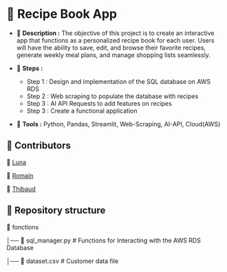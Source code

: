 # 📘 Recipe Book App

- 📄 **Description :** The objective of this project is to create an interactive app that functions as a personalized recipe book for each user. Users will have the ability to save, edit, and browse their favorite recipes, generate weekly meal plans, and manage shopping lists seamlessly.

- 🚩 **Steps :**
  -  Step 1 : Design and implementation of the SQL database on AWS RDS
  -  Step 2 : Web scraping to populate the database with recipes
  -  Step 3 : AI API Requests to add features on recipes
  -  Step 3 : Create a functional application
    
- 🔧 **Tools :** Python, Pandas, Streamlit, Web-Scraping, AI-API, Cloud(AWS)
 
## 👋 Contributors

👩 [Luna](https://github.com/LunaGTN) 

🧑 [Romain](https://github.com/Romain-Data) 

🧑 [Thibaud](https://github.com/Thibaud-TR)

## 📂 Repository structure

📁 fonctions

│── 📄 sql_manager.py # Functions for Interacting with the AWS RDS Database

│── 📄 dataset.csv # Customer data file
